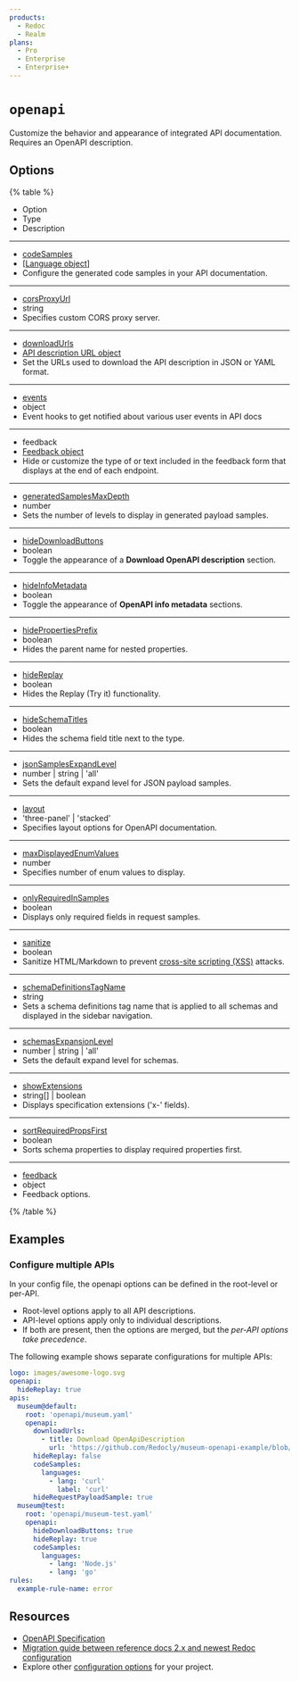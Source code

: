 ```yaml
---
products:
  - Redoc
  - Realm
plans:
  - Pro
  - Enterprise
  - Enterprise+
---
```

# `openapi`

Customize the behavior and appearance of integrated API documentation. Requires an OpenAPI description.

## Options

{% table %}

* Option
* Type
* Description

---

* [codeSamples](./code-samples.md)
* [[Language object](./code-samples.md#language-object)]
* Configure the generated code samples in your API documentation.

---

* [corsProxyUrl](./cors-proxy-url.md)
* string
* Specifies custom CORS proxy server.

---

* [downloadUrls](./download-urls.md)
* [API description URL object](./download-urls.md#api-description-url-object)
* Set the URLs used to download the API description in JSON or YAML format.

---

* [events](./events.md)
* object
* Event hooks to get notified about various user events in API docs

---

* feedback
* [Feedback object](../feedback.md#options)
* Hide or customize the type of or text included in the feedback form that displays at the end of each endpoint.

---

* [generatedSamplesMaxDepth](./generated-samples-max-depth.md)
* number
* Sets the number of levels to display in generated payload samples.

---

* [hideDownloadButtons](./hide-download-buttons.md)
* boolean
* Toggle the appearance of a **Download OpenAPI description** section.

---

* [hideInfoMetadata](./hide-info-metadata.md)
* boolean
* Toggle the appearance of **OpenAPI info metadata** sections.

---

* [hidePropertiesPrefix](./hide-properties-prefix.md)
* boolean
* Hides the parent name for nested properties.

---

* [hideReplay](./hide-replay.md)
* boolean
* Hides the Replay (Try it) functionality.

---

* [hideSchemaTitles](./hide-schema-titles.md)
* boolean
* Hides the schema field title next to the type.

---

* [jsonSamplesExpandLevel](./json-samples-expand-level.md)
* number | string | 'all'
* Sets the default expand level for JSON payload samples.

---

* [layout](./layout.md)
* 'three-panel' | 'stacked'
* Specifies layout options for OpenAPI documentation.

---

* [maxDisplayedEnumValues](./max-displayed-enum-values.md)
* number
* Specifies number of enum values to display.

---

* [onlyRequiredInSamples](./only-required-in-samples.md)
* boolean
* Displays only required fields in request samples.

---

* [sanitize](./sanitize.md)
* boolean
* Sanitize HTML/Markdown to prevent [cross-site scripting (XSS)](https://owasp.org/www-community/attacks/xss/) attacks.

---

* [schemaDefinitionsTagName](./schema-definitions-tag-name.md)
* string
* Sets a schema definitions tag name that is applied to all schemas and displayed in the sidebar navigation.

---
* [schemasExpansionLevel](./schemas-expansion-level.md)
* number | string | 'all'
* Sets the default expand level for schemas.

---

* [showExtensions](./show-extensions.md)
* string[] | boolean
* Displays specification extensions ('x-' fields).

---

* [sortRequiredPropsFirst](./sort-required-props-first.md)
* boolean
* Sorts schema properties to display required properties first.

---

- [feedback](../feedback.md#options)
- object
- Feedback options.

{% /table %}


## Examples

### Configure multiple APIs

In your config file, the openapi options can be defined in the root-level or per-API.

- Root-level options apply to all API descriptions.
- API-level options apply only to individual descriptions.
- If both are present, then the options are merged, but the _per-API options take precedence_.

The following example shows separate configurations for multiple APIs:

```yaml {% title="Redocly.yaml file" %}
logo: images/awesome-logo.svg
openapi:
  hideReplay: true
apis:
  museum@default:
    root: 'openapi/museum.yaml'
    openapi:
      downloadUrls:
        - title: Download OpenApiDescription
          url: 'https://github.com/Redocly/museum-openapi-example/blob/main/openapi.yaml'
      hideReplay: false
      codeSamples:
        languages:
          - lang: 'curl'
            label: 'curl'
      hideRequestPayloadSample: true
  museum@test:
    root: 'openapi/museum-test.yaml'
    openapi:
      hideDownloadButtons: true
      hideReplay: true
      codeSamples:
        languages:
          - lang: 'Node.js'
          - lang: 'go'
rules:
  example-rule-name: error
```

## Resources

- [OpenAPI Specification](https://spec.openapis.org/oas/latest.html)
- [Migration guide between reference docs 2.x and newest Redoc configuration](./config-migration.md)
- Explore other [configuration options](../index.md) for your project.

